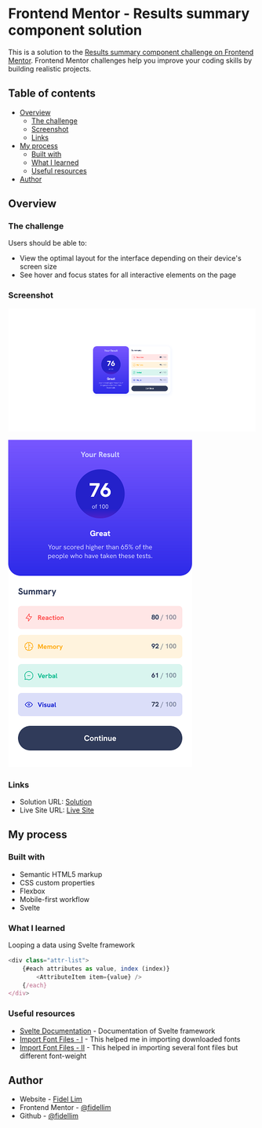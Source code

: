 # Frontend Mentor - Results summary component solution

This is a solution to the [Results summary component challenge on Frontend Mentor](https://www.frontendmentor.io/challenges/results-summary-component-CE_K6s0maV). Frontend Mentor challenges help you improve your coding skills by building realistic projects. 

## Table of contents

- [Overview](#overview)
  - [The challenge](#the-challenge)
  - [Screenshot](#screenshot)
  - [Links](#links)
- [My process](#my-process)
  - [Built with](#built-with)
  - [What I learned](#what-i-learned)
  - [Useful resources](#useful-resources)
- [Author](#author)

## Overview

### The challenge

Users should be able to:

- View the optimal layout for the interface depending on their device's screen size
- See hover and focus states for all interactive elements on the page

### Screenshot

![Desktop Solution](./images/desktop_solution.png)

![Mobile Solution](./images/mobile_solution.png)

### Links

- Solution URL: [Solution]()
- Live Site URL: [Live Site]()

## My process

### Built with

- Semantic HTML5 markup
- CSS custom properties
- Flexbox
- Mobile-first workflow
- Svelte

### What I learned

Looping a data using Svelte framework

```js
<div class="attr-list">
    {#each attributes as value, index (index)}
        <AttributeItem item={value} />
    {/each}
</div>
```

### Useful resources

- [Svelte Documentation](https://svelte.dev/docs) - Documentation of Svelte framework
- [Import Font Files - I](https://www.pagecloud.com/blog/how-to-add-custom-fonts-to-any-website) - This helped me in importing downloaded fonts
- [Import Font Files - II](https://stackoverflow.com/questions/28279989/multiple-font-weights-one-font-face-query) - This helped in importing several font files but different font-weight

## Author

- Website - [Fidel Lim](https://fidellim-portfolio.netlify.app/)
- Frontend Mentor - [@fidellim](https://www.frontendmentor.io/profile/fidellim)
- Github - [@fidellim](https://github.com/fidellim)

